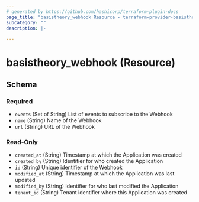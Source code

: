 ```yaml
---
# generated by https://github.com/hashicorp/terraform-plugin-docs
page_title: "basistheory_webhook Resource - terraform-provider-basistheory"
subcategory: ""
description: |-
  
---
```


# basistheory_webhook (Resource)





<!-- schema generated by tfplugindocs -->
## Schema

### Required

- `events` (Set of String) List of events to subscribe to the Webhook
- `name` (String) Name of the Webhook
- `url` (String) URL of the Webhook

### Read-Only

- `created_at` (String) Timestamp at which the Application was created
- `created_by` (String) Identifier for who created the Application
- `id` (String) Unique identifier of the Webhook
- `modified_at` (String) Timestamp at which the Application was last updated
- `modified_by` (String) Identifier for who last modified the Application
- `tenant_id` (String) Tenant identifier where this Application was created



